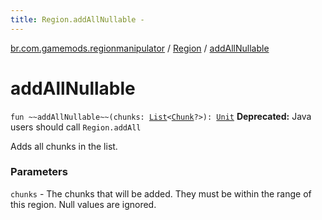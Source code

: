 ```yaml
---
title: Region.addAllNullable - 
---
```


[br.com.gamemods.regionmanipulator](../index.html) / [Region](index.html) / [addAllNullable](./add-all-nullable.html)

# addAllNullable

`fun ~~addAllNullable~~(chunks: `[`List`](https://kotlinlang.org/api/latest/jvm/stdlib/kotlin.collections/-list/index.html)`<`[`Chunk`](../-chunk/index.html)`?>): `[`Unit`](https://kotlinlang.org/api/latest/jvm/stdlib/kotlin/-unit/index.html)
**Deprecated:** Java users should call `Region.addAll`

Adds all chunks in the list.

### Parameters

`chunks` - The chunks that will be added. They must be within the range of this region. Null values are ignored.
